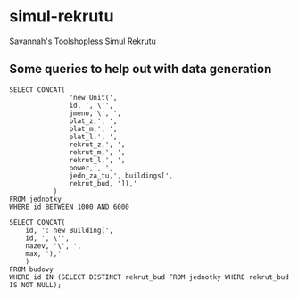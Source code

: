 # simul-rekrutu
Savannah's Toolshopless Simul Rekrutu

## Some queries to help out with data generation

```
SELECT CONCAT(
               'new Unit(',
               id, ', \'',
               jmeno,'\', ',
               plat_z,', ',
               plat_m,', ',
               plat_l,', ',
               rekrut_z,', ',
               rekrut_m,', ',
               rekrut_l,', ',
               power,', ',
               jedn_za_tu,', buildings[',
               rekrut_bud, ']),'
           )
FROM jednotky
WHERE id BETWEEN 1000 AND 6000
```

```
SELECT CONCAT(
    id, ': new Building(',
    id, ', \'',
    nazev, '\', ',
    max, '),'
    )
FROM budovy
WHERE id IN (SELECT DISTINCT rekrut_bud FROM jednotky WHERE rekrut_bud IS NOT NULL);
```